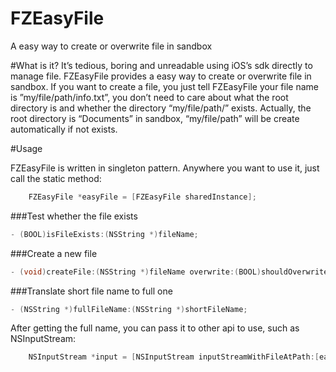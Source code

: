 FZEasyFile
==========

A easy way to create or overwrite file in sandbox

#What is it?
It’s tedious, boring and unreadable using iOS’s sdk directly to manage file. FZEasyFile provides a easy way to create or overwrite file in sandbox. If you want to create a file, you just tell FZEasyFile your file name is ”my/file/path/info.txt”, you don’t need to care about what the root directory is and whether the directory “my/file/path/” exists. Actually, the root directory is “Documents” in sandbox, “my/file/path” will be create automatically if not exists.

#Usage

FZEasyFile is written in singleton pattern. Anywhere you want to use it, just call the static method:
```objective-c
    FZEasyFile *easyFile = [FZEasyFile sharedInstance];
```
###Test whether the file exists
```objective-c
- (BOOL)isFileExists:(NSString *)fileName;
```

###Create a new file
```objective-c
- (void)createFile:(NSString *)fileName overwrite:(BOOL)shouldOverwrite;
```

###Translate short file name to full one
```objective-c
- (NSString *)fullFileName:(NSString *)shortFileName;
```
After getting the full name, you can pass it to other api to use, such as NSInputStream:
```objective-c
    NSInputStream *input = [NSInputStream inputStreamWithFileAtPath:[easyFile fullFileName:@“my/file/path/info.txt”]];
```

